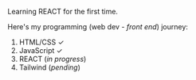 Learning REACT for the first time.

Here's my programming (web dev - _front end_) journey:
  1. HTML/CSS    ✓
  2. JavaScript  ✓
  3. REACT       (_in progress_)
  4. Tailwind    (_pending_)
